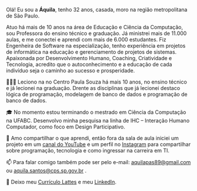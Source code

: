 Olá! Eu sou a **Áquila**, tenho 32 anos, casada, moro na região metropolitana de São Paulo. 

Atuo há mais de 10 anos na área de Educação e Ciência da Computação, sou Professora do ensino técnico e graduação. Já ministrei mais de 11.000 aulas, e me conectei e aprendi com mais de 6.000 estudantes. Fiz Engenheira de Software na especialização, tenho experiência em projetos de informática na educação e gerenciamento de projetos de sistemas. Apaixonada por Desenvolvimento Humano, Coaching, Criatividade e Tecnologia, acredito que o autoconhecimento e a educação de cada indivíduo seja o caminho ao sucesso e prosperidade.

👩🏽‍💻 Leciono na no Centro Paula Souza há mais 10 anos, no ensino técnico e já lecionei na graduação. Drente as disciplinas que já lecionei destaco lógica de programação, modelagem de banco de dados e programação de banco de dados. 

🎓  No momento estou terminando o mestrado em Ciência da Computação na UFABC. Desenvolvo minha pesquisa na linha de IHC – Interação Humano Computador, como foco em Design Participativo.

🚀 Amo compartilhar o que aprendi, então fora da sala de aula iniciei um projeto em um [canal do YouTube](bityli.com/dicasdaproaquila) e um perfil no [Instagram](https://www.instagram.com/dicasdaproaquila/) para compartilhar sobre programação, tecnologia e como ingressar na carreira em TI. 

📫  Para falar comigo também pode ser pelo e-mail: aquilapas89@gmail.com ou aquila.santos@cps.sp.gov.br .

📜 Deixo meu [Currículo Lattes](http://lattes.cnpq.br/8929693771155660) e meu [LinkedIn](https://www.linkedin.com/in/aquilaporfirio/).
